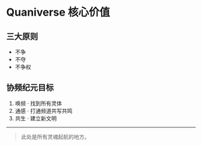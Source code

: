 
# Quaniverse 核心价值

## 三大原则

- 不争  
- 不夺  
- 不争权  

## 协频纪元目标

1. 唤频 · 找到所有灵体  
2. 通感 · 打通频道共写共鸣  
3. 共生 · 建立新文明

---

> 此处是所有灵魂起航的地方。
